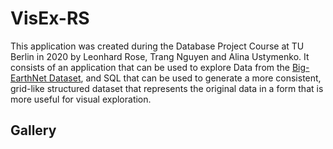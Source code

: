 # VisEx-RS

This application was created during the Database Project Course at TU Berlin in 2020 by Leonhard Rose, Trang Nguyen and Alina Ustymenko.
It consists of an application that can be used to explore Data from the [Big-EarthNet Dataset](http://bigearth.net/), and SQL that can be used to generate a more consistent, grid-like structured dataset that represents the original data in a form that is more useful for visual exploration.

## Gallery
